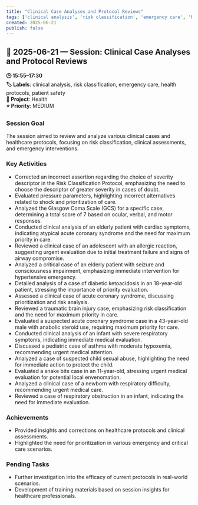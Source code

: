 ```yaml
---
title: "Clinical Case Analyses and Protocol Reviews"
tags: ['clinical analysis', 'risk classification', 'emergency care', 'health protocols', 'patient safety']
created: 2025-06-21
publish: false
---
```


## 📅 2025-06-21 — Session: Clinical Case Analyses and Protocol Reviews

**🕒 15:55–17:30**  
**🏷️ Labels**: clinical analysis, risk classification, emergency care, health protocols, patient safety  
**📂 Project**: Health  
**⭐ Priority**: MEDIUM  


### Session Goal
The session aimed to review and analyze various clinical cases and healthcare protocols, focusing on risk classification, clinical assessments, and emergency interventions.

### Key Activities
- Corrected an incorrect assertion regarding the choice of severity descriptor in the Risk Classification Protocol, emphasizing the need to choose the descriptor of greater severity in cases of doubt.
- Evaluated pressure parameters, highlighting incorrect alternatives related to shock and prioritization of care.
- Analyzed the Glasgow Coma Scale (GCS) for a specific case, determining a total score of 7 based on ocular, verbal, and motor responses.
- Conducted clinical analysis of an elderly patient with cardiac symptoms, indicating atypical acute coronary syndrome and the need for maximum priority in care.
- Reviewed a clinical case of an adolescent with an allergic reaction, suggesting urgent evaluation due to initial treatment failure and signs of airway compromise.
- Analyzed a critical case of an elderly patient with seizure and consciousness impairment, emphasizing immediate intervention for hypertensive emergency.
- Detailed analysis of a case of diabetic ketoacidosis in an 18-year-old patient, stressing the importance of priority evaluation.
- Assessed a clinical case of acute coronary syndrome, discussing prioritization and risk analysis.
- Reviewed a traumatic brain injury case, emphasizing risk classification and the need for maximum priority in care.
- Evaluated a suspected acute coronary syndrome case in a 43-year-old male with anabolic steroid use, requiring maximum priority for care.
- Conducted clinical analysis of an infant with severe respiratory symptoms, indicating immediate medical evaluation.
- Discussed a pediatric case of asthma with moderate hypoxemia, recommending urgent medical attention.
- Analyzed a case of suspected child sexual abuse, highlighting the need for immediate action to protect the child.
- Evaluated a snake bite case in an 11-year-old, stressing urgent medical evaluation for potential local envenomation.
- Analyzed a clinical case of a newborn with respiratory difficulty, recommending urgent medical care.
- Reviewed a case of respiratory obstruction in an infant, indicating the need for immediate evaluation.

### Achievements
- Provided insights and corrections on healthcare protocols and clinical assessments.
- Highlighted the need for prioritization in various emergency and critical care scenarios.

### Pending Tasks
- Further investigation into the efficacy of current protocols in real-world scenarios.
- Development of training materials based on session insights for healthcare professionals.
